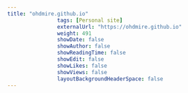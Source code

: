 ```yaml
---
title: "ohdmire.github.io"
                tags: [Personal site]
                externalUrl: "https://ohdmire.github.io"
                weight: 491
                showDate: false
                showAuthor: false
                showReadingTime: false
                showEdit: false
                showLikes: false
                showViews: false
                layoutBackgroundHeaderSpace: false
---
```

